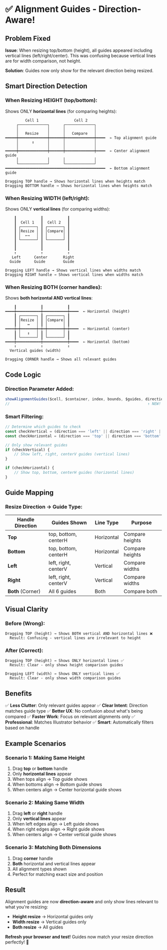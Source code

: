 # ✅ Alignment Guides - Direction-Aware!

## Problem Fixed

**Issue**: When resizing top/bottom (height), all guides appeared including vertical lines (left/right/center). This was confusing because vertical lines are for width comparison, not height.

**Solution**: Guides now only show for the relevant direction being resized.

## Smart Direction Detection

### When Resizing HEIGHT (top/bottom):
Shows ONLY **horizontal lines** (for comparing heights):
```
         Cell 1                Cell 2
     ┌─────────────┐      ┌─────────────┐
     │             │      │             │
     │   Resize    │      │   Compare   │
━━━━━┿━━━━━━━━━━━━━┿━━━━━━┿━━━━━━━━━━━━━┿━━━━  ← Top alignment guide
     │      ↕      │      │             │
     │             │      │             │
━━━━━┿━━━━━━━━━━━━━┿━━━━━━┿━━━━━━━━━━━━━┿━━━━  ← Center alignment guide
     │             │      │             │
     └─────────────┘      └─────────────┘
━━━━━━━━━━━━━━━━━━━━━━━━━━━━━━━━━━━━━━━━━━━━━  ← Bottom alignment guide

Dragging TOP handle → Shows horizontal lines when heights match
Dragging BOTTOM handle → Shows horizontal lines when heights match
```

### When Resizing WIDTH (left/right):
Shows ONLY **vertical lines** (for comparing widths):
```
    ┃           ┃           ┃
    ┃  Cell 1   ┃  Cell 2   ┃
    ┃ ┌───────┐ ┃ ┌───────┐ ┃
    ┃ │Resize │ ┃ │Compare│ ┃
    ┃ │  ←→   │ ┃ │       │ ┃
    ┃ └───────┘ ┃ └───────┘ ┃
    ┃           ┃           ┃
    ┃           ┃           ┃
    ↑           ↑           ↑
   Left      Center       Right
  Guide      Guide        Guide

Dragging LEFT handle → Shows vertical lines when widths match
Dragging RIGHT handle → Shows vertical lines when widths match
```

### When Resizing BOTH (corner handles):
Shows **both horizontal AND vertical lines**:
```
    ┃           ┃           ┃
━━━━┿━━━━━━━━━━━┿━━━━━━━━━━━┿━━━━  ← Horizontal (height)
    ┃ ┌───────┐ ┃ ┌───────┐ ┃
    ┃ │Resize │ ┃ │Compare│ ┃
    ┃ │   ↔   │ ┃ │       │ ┃
━━━━┿━┿━━━━━━━┿━┿━┿━━━━━━━┿━┿━━━━  ← Horizontal (center)
    ┃ │   ↕   │ ┃ │       │ ┃
    ┃ └───────┘ ┃ └───────┘ ┃
━━━━┿━━━━━━━━━━━┿━━━━━━━━━━━┿━━━━  ← Horizontal (bottom)
    ↑           ↑           ↑
  Vertical guides (width)

Dragging CORNER handle → Shows all relevant guides
```

## Code Logic

### Direction Parameter Added:
```javascript
showAlignmentGuides($cell, $container, index, bounds, $guides, direction)
//                                                              ↑ NEW!
```

### Smart Filtering:
```javascript
// Determine which guides to check
const checkVertical = (direction === 'left' || direction === 'right' || direction === 'both');
const checkHorizontal = (direction === 'top' || direction === 'bottom' || direction === 'both');

// Only show relevant guides
if (checkVertical) {
    // Show left, right, centerV guides (vertical lines)
}

if (checkHorizontal) {
    // Show top, bottom, centerH guides (horizontal lines)
}
```

## Guide Mapping

### Resize Direction → Guide Type:

| Handle Direction | Guides Shown | Line Type | Purpose |
|-----------------|--------------|-----------|---------|
| **Top** | top, bottom, centerH | Horizontal | Compare heights |
| **Bottom** | top, bottom, centerH | Horizontal | Compare heights |
| **Left** | left, right, centerV | Vertical | Compare widths |
| **Right** | left, right, centerV | Vertical | Compare widths |
| **Both** (Corner) | All 6 guides | Both | Compare both |

## Visual Clarity

### Before (Wrong):
```
Dragging TOP (height) → Shows BOTH vertical AND horizontal lines ❌
  Result: Confusing - vertical lines are irrelevant to height
```

### After (Correct):
```
Dragging TOP (height) → Shows ONLY horizontal lines ✅
  Result: Clear - only shows height comparison guides

Dragging LEFT (width) → Shows ONLY vertical lines ✅
  Result: Clear - only shows width comparison guides
```

## Benefits

✅ **Less Clutter**: Only relevant guides appear
✅ **Clear Intent**: Direction matches guide type
✅ **Better UX**: No confusion about what's being compared
✅ **Faster Work**: Focus on relevant alignments only
✅ **Professional**: Matches Illustrator behavior
✅ **Smart**: Automatically filters based on handle

## Example Scenarios

### Scenario 1: Making Same Height
1. Drag **top** or **bottom** handle
2. Only **horizontal lines** appear
3. When tops align → Top guide shows
4. When bottoms align → Bottom guide shows
5. When centers align → Center horizontal guide shows

### Scenario 2: Making Same Width
1. Drag **left** or **right** handle
2. Only **vertical lines** appear
3. When left edges align → Left guide shows
4. When right edges align → Right guide shows
5. When centers align → Center vertical guide shows

### Scenario 3: Matching Both Dimensions
1. Drag **corner** handle
2. **Both** horizontal and vertical lines appear
3. All alignment types shown
4. Perfect for matching exact size and position

## Result

Alignment guides are now **direction-aware** and only show lines relevant to what you're resizing:
- **Height resize** → Horizontal guides only
- **Width resize** → Vertical guides only
- **Both resize** → All guides

**Refresh your browser and test!** Guides now match your resize direction perfectly! 🎯
